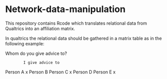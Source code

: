 # Network-data-manipulation
This repository contains Rcode which translates relational data from Qualtrics into an affiliation matrix.

In qualtrics the relational data should be gathered in a matrix table as in the following example: 

Whom do you give advice to?

            I give advice to
Person A            x
Person B
Person C            x
Person D
Person E            x
